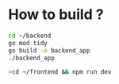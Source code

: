 # How to build ?

```bash
cd ~/backend
go mod tidy
go build -o backend_app
./backend_app

>cd ~/frontend && npm run dev